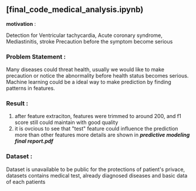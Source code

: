 ## [final_code_medical_analysis.ipynb)

**motivation** :

Detection for Ventricular tachycardia, Acute coronary syndrome, Mediastinitis, stroke 
Precaution before the symptom become serious

### Problem Statement : 

Many diseases could threat health, usually we would like to make precaution or notice the abnormality 
before health status becomes serious. Machine learning could be a ideal way to make prediction by 
finding patterns in features. 

### Result :

1. after feature extraciton, features were trimmed to around 200, and f1 score still could maintain with good quality
2. it is ovcious to see that "test" feature could influence the prediction more than other features
more details are shown in ***predictive modeling final report.pdf***

### Dataset :

Dataset is unavailable to be public for the protections of patient's privace, datasets contains medical test, 
already diagnosed diseases and basic data of each patients
